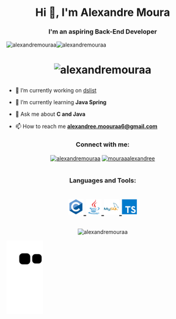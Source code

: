 <h1 align="center">Hi 👋, I'm Alexandre Moura</h1>
<h3 align="center">I'm an aspiring Back-End Developer</h3>

<div style="display: flex; flex-direction: row;">
 <img src="https://github-readme-stats.vercel.app/api?username=alexandremouraa&show_icons=true&locale=en&theme=tokyonight" alt="alexandremouraa" style= "margin-right = 15px;"/>
 <img width = "38%" src="https://github-readme-stats.vercel.app/api/top-langs?username=alexandremouraa&show_icons=true&locale=en&layout=compact&theme=tokyonight" alt="alexandremouraa" />
</div>

# <p align="center"> <img src="https://komarev.com/ghpvc/?username=alexandremouraa&label=Profile%20views&color=0e75b6&style=flat" alt="alexandremouraa" /> </p>

- 🔭 I’m currently working on [dslist](https://github.com/AlexandreMouraa/dslist)

- 🌱 I’m currently learning **Java Spring**

- 💬 Ask me about **C and Java**

- 📫 How to reach me **alexandree.moouraa6@gmail.com**

<h3 align="center">Connect with me:</h3>
<p align="center">
<a href="linkedin.com/in/alexandre-moura-6148a0207" target="blank"><img align="center" src="https://raw.githubusercontent.com/rahuldkjain/github-profile-readme-generator/master/src/images/icons/Social/linked-in-alt.svg" alt="alexandremouraa" height="30" width="40" /></a>
<a href="https://instagram.com/mouraaalexandree" target="blank"><img align="center" src="https://raw.githubusercontent.com/rahuldkjain/github-profile-readme-generator/master/src/images/icons/Social/instagram.svg" alt="mouraaalexandree" height="30" width="40" /></a>
</p>

# <h3 align="center">Languages and Tools:</h3>
# <p align="center"> <a href="https://www.cprogramming.com/" target="_blank" rel="noreferrer"> <img src="https://raw.githubusercontent.com/devicons/devicon/master/icons/c/c-original.svg" alt="c" width="40" height="40"/> </a> <a href="https://www.java.com" target="_blank" rel="noreferrer"> <img src="https://raw.githubusercontent.com/devicons/devicon/master/icons/java/java-original.svg" alt="java" width="40" height="40"/> </a> <a href="https://www.mysql.com/" target="_blank" rel="noreferrer"> <img src="https://raw.githubusercontent.com/devicons/devicon/master/icons/mysql/mysql-original-wordmark.svg" alt="mysql" width="40" height="40"/> </a> <a href="https://www.typescriptlang.org/" target="_blank" rel="noreferrer"> <img src="https://raw.githubusercontent.com/devicons/devicon/master/icons/typescript/typescript-original.svg" alt="typescript" width="40" height="40"/> </a> </p>


<div align="center">
  <p><img align="center" src="https://github-readme-streak-stats.herokuapp.com/?user=alexandremouraa&theme=tokyonight" alt="alexandremouraa"></p>
</div>

![snake gif](https://github.com/AlexandreMouraa/AlexandreMouraa/blob/output/github-contribution-grid-snake.svg)
